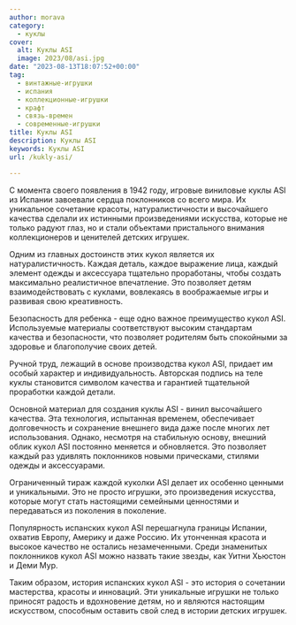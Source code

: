 ```yaml
---
author: morava
category:
  - куклы
cover:
  alt: Куклы ASI
  image: 2023/08/asi.jpg
date: "2023-08-13T18:07:52+00:00"
tag:
  - винтажные-игрушки
  - испания
  - коллекционные-игрушки
  - крафт
  - связь-времен
  - современные-игрушки
title: Куклы ASI
description: Куклы ASI
keywords: Куклы ASI
url: /kukly-asi/

---
```

С момента своего появления в 1942 году, игровые виниловые куклы ASI из Испании завоевали сердца поклонников со всего мира. Их уникальное сочетание красоты, натуралистичности и высочайшего качества сделали их истинными произведениями искусства, которые не только радуют глаз, но и стали объектами пристального внимания коллекционеров и ценителей детских игрушек.

Одним из главных достоинств этих кукол является их натуралистичность. Каждая деталь, каждое выражение лица, каждый элемент одежды и аксессуара тщательно проработаны, чтобы создать максимально реалистичное впечатление. Это позволяет детям взаимодействовать с куклами, вовлекаясь в воображаемые игры и развивая свою креативность.

Безопасность для ребенка \- еще одно важное преимущество кукол ASI. Используемые материалы соответствуют высоким стандартам качества и безопасности, что позволяет родителям быть спокойными за здоровье и благополучие своих детей.

Ручной труд, лежащий в основе производства кукол ASI, придает им особый характер и индивидуальность. Авторская подпись на теле куклы становится символом качества и гарантией тщательной проработки каждой детали.

Основной материал для создания куклы ASI - винил высочайшего качества. Эта технология, испытанная временем, обеспечивает долговечность и сохранение внешнего вида даже после многих лет использования. Однако, несмотря на стабильную основу, внешний облик кукол ASI постоянно меняется и обновляется. Это позволяет каждый раз удивлять поклонников новыми прическами, стилями одежды и аксессуарами.

Ограниченный тираж каждой куколки ASI делает их особенно ценными и уникальными. Это не просто игрушки, это произведения искусства, которые могут стать настоящими семейными ценностями и передаваться из поколения в поколение.

Популярность испанских кукол ASI перешагнула границы Испании, охватив Европу, Америку и даже Россию. Их утонченная красота и высокое качество не остались незамеченными. Среди знаменитых поклонников кукол ASI можно назвать такие звезды, как Уитни Хьюстон и Деми Мур.

Таким образом, история испанских кукол ASI - это история о сочетании мастерства, красоты и инноваций. Эти уникальные игрушки не только приносят радость и вдохновение детям, но и являются настоящим искусством, способным оставить свой след в истории детских игрушек.
